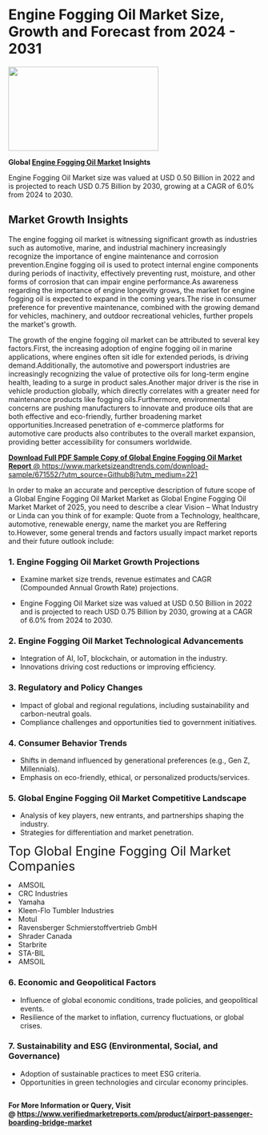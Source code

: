 <H1>Engine Fogging Oil Market Size, Growth and Forecast from 2024 - 2031</H1><img class="aligncenter size-medium wp-image-584254" src="https://thirdeyenews.in/wp-content/uploads/2024/09/Global-Market-Research-300x168.jpeg" alt="" width="300" height="168" /><p><strong>Global&nbsp;<a href="https://www.marketsizeandtrends.com/download-sample/671552/?utm_source=Github8j?utm_medium=221">Engine Fogging Oil Market</a> Insights</strong></p><p>Engine Fogging Oil Market size was valued at USD 0.50 Billion in 2022 and is projected to reach USD 0.75 Billion by 2030, growing at a CAGR of 6.0% from 2024 to 2030.</p><p><h2>Market Growth Insights</h2> <p>The engine fogging oil market is witnessing significant growth as industries such as automotive, marine, and industrial machinery increasingly recognize the importance of engine maintenance and corrosion prevention.Engine fogging oil is used to protect internal engine components during periods of inactivity, effectively preventing rust, moisture, and other forms of corrosion that can impair engine performance.As awareness regarding the importance of engine longevity grows, the market for engine fogging oil is expected to expand in the coming years.The rise in consumer preference for preventive maintenance, combined with the growing demand for vehicles, machinery, and outdoor recreational vehicles, further propels the market's growth.</p> <p><a href="#"></a></p> <p>The growth of the engine fogging oil market can be attributed to several key factors.First, the increasing adoption of engine fogging oil in marine applications, where engines often sit idle for extended periods, is driving demand.Additionally, the automotive and powersport industries are increasingly recognizing the value of protective oils for long-term engine health, leading to a surge in product sales.Another major driver is the rise in vehicle production globally, which directly correlates with a greater need for maintenance products like fogging oils.Furthermore, environmental concerns are pushing manufacturers to innovate and produce oils that are both effective and eco-friendly, further broadening market opportunities.Increased penetration of e-commerce platforms for automotive care products also contributes to the overall market expansion, providing better accessibility for consumers worldwide.</p> <p><a href="#"></p><p><span class=""><strong>Download Full PDF Sample Copy of Global Engine Fogging Oil Market Report</strong> @ <a href="https://www.marketsizeandtrends.com/download-sample/671552/?utm_source=Github8j?utm_medium=221" target="_blank">https://www.marketsizeandtrends.com/download-sample/671552/?utm_source=Github8j?utm_medium=221</a></span></p><p>In order to make an accurate and perceptive description of future scope of a Global&nbsp;Engine Fogging Oil Market Market as Global&nbsp;Engine Fogging Oil Market Market of 2025, you need to describe a clear Vision &ndash; What Industry or Linda can you think of for example: Quote from a Technology, healthcare, automotive, renewable energy, name the market you are Reffering to.However, some general trends and factors usually impact market reports and their future outlook include:</p><h3>1.&nbsp;<strong>Engine Fogging Oil Market Growth Projections</strong></h3><ul><li>Examine market size trends, revenue estimates and CAGR (Compounded Annual Growth Rate) projections.</li><li><p>Engine Fogging Oil Market size was valued at USD 0.50 Billion in 2022 and is projected to reach USD 0.75 Billion by 2030, growing at a CAGR of 6.0% from 2024 to 2030.</p></li></ul><h3>2.&nbsp;<strong>Engine Fogging Oil Market Technological Advancements</strong></h3><ul><li>Integration of AI, IoT, blockchain, or automation in the industry.</li><li>Innovations driving cost reductions or improving efficiency.</li></ul><h3>3.&nbsp;<strong>Regulatory and Policy Changes</strong></h3><ul><li>Impact of global and regional regulations, including sustainability and carbon-neutral goals.</li><li>Compliance challenges and opportunities tied to government initiatives.</li></ul><h3>4.&nbsp;<strong>Consumer Behavior Trends</strong></h3><ul><li>Shifts in demand influenced by generational preferences (e.g., Gen Z, Millennials).</li><li>Emphasis on eco-friendly, ethical, or personalized products/services.</li></ul><h3>5.&nbsp;<strong>Global Engine Fogging Oil Market Competitive Landscape</strong></h3><ul><li>Analysis of key players, new entrants, and partnerships shaping the industry.</li><li>Strategies for differentiation and market penetration.</li></ul><p data-pm-slice="1 1 []"><span style="color: inherit; font-family: inherit; font-size: 25px;">Top Global Engine Fogging Oil Market Companies</span></p><div class="" data-test-id=""><p><li>AMSOIL</li><li> CRC Industries</li><li> Yamaha</li><li> Kleen-Flo Tumbler Industries</li><li> Motul</li><li> Ravensberger Schmierstoffvertrieb GmbH</li><li> Shrader Canada</li><li> Starbrite</li><li> STA-BIL</li><li> AMSOIL</li></p></div><h3>6.&nbsp;<strong>Economic and Geopolitical Factors</strong></h3><ul><li>Influence of global economic conditions, trade policies, and geopolitical events.</li><li>Resilience of the market to inflation, currency fluctuations, or global crises.</li></ul><h3>7.&nbsp;<strong>Sustainability and ESG (Environmental, Social, and Governance)</strong></h3><ul><li>Adoption of sustainable practices to meet ESG criteria.</li><li>Opportunities in green technologies and circular economy principles.</li></ul><h2><strong style="font-size: 14px;">For More Information or Query, Visit @&nbsp;</strong><a style="background-color: #ffffff; font-size: 14px;" href="https://www.marketsizeandtrends.com/report/engine-fogging-oil-market/" target="_blank">https://www.verifiedmarketreports.com/product/airport-passenger-boarding-bridge-market</a></h2>